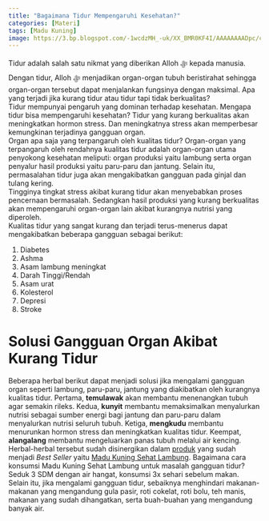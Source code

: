 ```yaml
---
title: "Bagaimana Tidur Mempengaruhi Kesehatan?"
categories: [Materi]
tags: [Madu Kuning]
image: https://3.bp.blogspot.com/-1wcdzMH_-uk/XX_BMR0KF4I/AAAAAAAADpc/c3OJFDQnimwjgdFRYEjeaTCGEEcqJOZqQCKgBGAsYHg/s1600/201909-mho-tidur-mempengaruhi-kesehatan-blog.png
---
```


<div class="paraph">Tidur adalah salah satu nikmat yang diberikan Alloh ﷻ kepada manusia. Dengan tidur, Alloh ﷻ menjadikan organ-organ tubuh beristirahat sehingga organ-organ tersebut dapat menjalankan fungsinya dengan maksimal. Apa yang terjadi jika kurang tidur atau tidur tapi tidak berkualitas?</div>

<div class="paraph">Tidur mempunyai pengaruh yang dominan terhadap kesehatan. Mengapa tidur bisa mempengaruhi kesehatan? Tidur yang kurang berkualitas akan meningkatkan hormon stress. Dan meningkatnya stress akan memperbesar kemungkinan terjadinya gangguan organ.</div>

<div class="paraph">Organ apa saja yang terpangaruh oleh kualitas tidur? Organ-organ yang terpangaruh oleh rendahnya kualitas tidur adalah organ-organ utama penyokong kesehatan meliputi: organ produksi yaitu lambung serta organ penyalur hasil produksi yaitu paru-paru dan jantung. Selain itu, permasalahan tidur juga akan mengakibatkan gangguan pada ginjal dan tulang kering.</div>

<div class="paraph">Tingginya tingkat stress akibat kurang tidur akan menyebabkan proses pencernaan bermasalah. Sedangkan hasil produksi yang kurang berkualitas akan mempengaruhi organ-organ lain akibat kurangnya nutrisi yang diperoleh.</div>

<div class="paraph">Kualitas tidur yang sangat kurang dan terjadi terus-menerus dapat mengakibatkan beberapa gangguan sebagai berikut:</div>

<ol><li>Diabetes</li>
<li>Ashma</li>
<li>Asam lambung meningkat</li>
<li>Darah Tinggi/Rendah</li>
<li>Asam urat</li>
<li>Kolesterol</li>
<li>Depresi</li>
<li>Stroke</li></ol>

<h1>Solusi Gangguan Organ Akibat Kurang Tidur</h1>

<div class="paraph">Beberapa herbal berikut dapat menjadi solusi jika mengalami gangguan organ seperti lambung, paru-paru, jantung yang diakibatkan oleh kurangnya kualitas tidur. Pertama, <b>temulawak</b> akan membantu menenangkan tubuh agar semakin rileks. Kedua, <b>kunyit</b> membantu memaksimalkan menyalurkan nutrisi sebagai sumber energi bagi jantung dan paru-paru dalam menyalurkan nutrisi seluruh tubuh. Ketiga, <b>mengkudu</b> membantu menurunkan hormon stress dan meningkatkan kualitas tidur. Keempat, <b>alangalang</b> membantu mengeluarkan panas tubuh melalui air kencing.</div>

<div class="paraph">Herbal-herbal tersebut sudah disinergikan dalam <a href="{{ site.baseurl }}/categories/produk">produk</a> yang sudah menjadi <i>Best Seller</i> yaitu <a  class="mhoapp orange" href="{{ site.baseurl }}/posts/madu-kuning-sehat-lambung-wk6" title="Madu Kuning Sehat Lambung">Madu Kuning Sehat Lambung</a>. Bagaimana cara konsumsi Madu Kuning Sehat Lambung untuk masalah gangguan tidur? Seduk 3 SDM dengan air hangat, konsumsi 3x sehari sebelum makan.</div>

<div class="paraph">Selain itu, jika mengalami gangguan tidur, sebaiknya menghindari makanan-makanan yang mengandung gula pasir, roti cokelat, roti bolu, teh manis, makanan yang sudah dihangatkan, serta buah-buahan yang mengandung banyak air.</div>